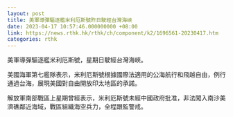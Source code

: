 ```yaml
---
layout: post
title: 美軍導彈驅逐艦米利厄斯號昨日駛經台灣海峽
date: 2023-04-17 10:57:46.000000000 +08:00
link: https://news.rthk.hk/rthk/ch/component/k2/1696561-20230417.htm
categories: rthk
---
```


美軍導彈驅逐艦米利厄斯號，星期日駛經台灣海峽。

美國海軍第七艦隊表示，米利厄斯號根據國際法適用的公海航行和飛越自由，例行通過台海，展現美國對自由開放印太地區的承諾。

解放軍南部戰區上星期曾經表示，米利厄斯號未經中國政府批准，非法闖入南沙美濟礁鄰近海域，戰區組織海空兵力，全程跟監警戒。
